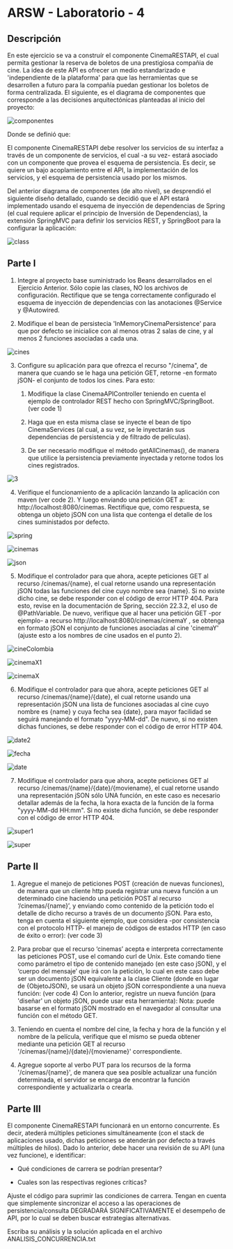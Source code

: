 # ARSW - Laboratorio - 4
 
## Descripción 

En este ejercicio se va a construír el componente CinemaRESTAPI, el cual permita gestionar la reserva de boletos de una prestigiosa compañia de cine. La idea de este API es ofrecer un medio estandarizado e 'independiente de la plataforma' para que las herramientas que se desarrollen a futuro para la compañía puedan gestionar los boletos de forma centralizada. El siguiente, es el diagrama de componentes que corresponde a las decisiones arquitectónicas planteadas al inicio del proyecto:

![componentes](img/CompDiag.png)

Donde se definió que:

El componente CinemaRESTAPI debe resolver los servicios de su interfaz a través de un componente de servicios, el cual -a su vez- estará asociado con un componente que provea el esquema de persistencia. Es decir, se quiere un bajo acoplamiento entre el API, la implementación de los servicios, y el esquema de persistencia usado por los mismos.

Del anterior diagrama de componentes (de alto nivel), se desprendió el siguiente diseño detallado, cuando se decidió que el API estará implementado usando el esquema de inyección de dependencias de Spring (el cual requiere aplicar el principio de Inversión de Dependencias), la extensión SpringMVC para definir los servicios REST, y SpringBoot para la configurar la aplicación:

![class](img/ClassDiagram.png)

## Parte I

1. Integre al proyecto base suministrado los Beans desarrollados en el Ejercicio Anterior. Sólo copie las clases, NO los archivos de configuración. Rectifique que se tenga correctamente configurado el esquema de inyección de dependencias con las anotaciones @Service y @Autowired.

2. Modifique el bean de persistecia 'InMemoryCinemaPersistence' para que por defecto se inicialice con al menos otras 2 salas de cine, y al menos 2 funciones asociadas a cada una.

![cines](img/cines.png)

3. Configure su aplicación para que ofrezca el recurso "/cinema", de manera que cuando se le haga una petición GET, retorne -en formato jSON- el conjunto de todos los cines. Para esto:

	1. Modifique la clase CinemaAPIController teniendo en cuenta el ejemplo de controlador REST hecho con SpringMVC/SpringBoot. (ver code 1)
	
	2. Haga que en esta misma clase se inyecte el bean de tipo CinemaServices (al cual, a su vez, se le inyectarán sus dependencias de persistencia y de filtrado de películas).
	
	3. De ser necesario modifique el método getAllCinemas(), de manera que utilice la persistencia previamente inyectada y retorne todos los cines registrados.
	
![3](img/3.png)
	
4. Verifique el funcionamiento de a aplicación lanzando la aplicación con maven (ver code 2). Y luego enviando una petición GET a:  http://localhost:8080/cinemas. Rectifique que, como respuesta, se obtenga un objeto jSON con una lista que contenga el detalle de los cines suministados por defecto.

![spring](img/spring.png)

![cinemas](img/cinemas.png)

![json](img/json.png)

5. Modifique el controlador para que ahora, acepte peticiones GET al recurso /cinemas/{name}, el cual retorne usando una representación jSON todas las funciones del cine cuyo nombre sea {name}. Si no existe dicho cine, se debe responder con el código de error HTTP 404. Para esto, revise en la documentación de Spring, sección 22.3.2, el uso de @PathVariable. De nuevo, verifique que al hacer una petición GET -por ejemplo- a recurso http://localhost:8080/cinemas/cinemaY , se obtenga en formato jSON el conjunto de funciones asociadas al cine 'cinemaY' (ajuste esto a los nombres de cine usados en el punto 2).

![cineColombia](img/cineColombia.png)

![cinemaX1](img/cinemaX1.png)

![cinemaX](img/cinemaX.png)

6. Modifique el controlador para que ahora, acepte peticiones GET al recurso /cinemas/{name}/{date}, el cual retorne usando una representación jSON una lista de funciones asociadas al cine cuyo nombre es {name} y cuya fecha sea {date}, para mayor facilidad se seguirá manejando el formato "yyyy-MM-dd". De nuevo, si no existen dichas funciones, se debe responder con el código de error HTTP 404.

![date2](img/date2.png)

![fecha](img/fecha.png)

![date](img/date.png)

7. Modifique el controlador para que ahora, acepte peticiones GET al recurso /cinemas/{name}/{date}/{moviename}, el cual retorne usando una representación jSON sólo UNA función, en este caso es necesario detallar además de la fecha, la hora exacta de la función de la forma "yyyy-MM-dd HH:mm". Si no existe dicha función, se debe responder con el código de error HTTP 404.

![super1](img/super1.png)

![super](img/super.png)

## Parte II

1. Agregue el manejo de peticiones POST (creación de nuevas funciones), de manera que un cliente http pueda registrar una nueva función a un determinado cine haciendo una petición POST al recurso ‘/cinemas/{name}’, y enviando como contenido de la petición todo el detalle de dicho recurso a través de un documento jSON. Para esto, tenga en cuenta el siguiente ejemplo, que considera -por consistencia con el protocolo HTTP- el manejo de códigos de estados HTTP (en caso de éxito o error): (ver code 3)

2. Para probar que el recurso ‘cinemas’ acepta e interpreta correctamente las peticiones POST, use el comando curl de Unix. Este comando tiene como parámetro el tipo de contenido manejado (en este caso jSON), y el ‘cuerpo del mensaje’ que irá con la petición, lo cual en este caso debe ser un documento jSON equivalente a la clase Cliente (donde en lugar de {ObjetoJSON}, se usará un objeto jSON correspondiente a una nueva función: (ver code 4) Con lo anterior, registre un nueva función (para 'diseñar' un objeto jSON, puede usar esta herramienta): Nota: puede basarse en el formato jSON mostrado en el navegador al consultar una función con el método GET.
3. Teniendo en cuenta el nombre del cine, la fecha y hora de la función y el nombre de la película, verifique que el mismo se pueda obtener mediante una petición GET al recurso '/cinemas/{name}/{date}/{moviename}' correspondiente.
4. Agregue soporte al verbo PUT para los recursos de la forma '/cinemas/{name}', de manera que sea posible actualizar una función determinada, el servidor se encarga de encontrar la función correspondiente y actualizarla o crearla.

## Parte III

 El componente CinemaRESTAPI funcionará en un entorno concurrente. Es decir, atederá múltiples peticiones simultáneamente (con el stack de aplicaciones usado, dichas peticiones se atenderán por defecto a través múltiples de hilos). Dado lo anterior, debe hacer una revisión de su API (una vez funcione), e identificar:
 
* Qué condiciones de carrera se podrían presentar?

* Cuales son las respectivas regiones críticas?

Ajuste el código para suprimir las condiciones de carrera. Tengan en cuenta que simplemente sincronizar el acceso a las operaciones de persistencia/consulta DEGRADARÁ SIGNIFICATIVAMENTE el desempeño de API, por lo cual se deben buscar estrategias alternativas.

Escriba su análisis y la solución aplicada en el archivo ANALISIS_CONCURRENCIA.txt